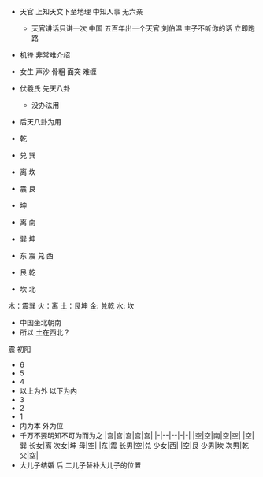 - 天官 上知天文下至地理 中知人事 无六亲
  - 天官讲话只讲一次 中国 五百年出一个天官 刘伯温 主子不听你的话 立即跑路
- 机锋 非常难介绍
- 女生 声沙 骨粗 面突 难缠
- 伏羲氏 先天八卦

  - 没办法用

- 后天八卦为用
- 乾
- 兑 巽
- 离 坎
- 震 艮
- 坤

- 离 南
- 巽 坤
- 东 震 兑 西
- 艮 乾
- 坎 北

木：震巽
火：离
土：艮坤
金: 兑乾
水: 坎

- 中国坐北朝南
- 所以 土在西北？

震 初阳

- 6
- 5
- 4
- 以上为外 以下为内
- 3
- 2
- 1
- 内为本 外为位
- 千万不要明知不可为而为之
  |宫|宫|宫|宫|宫|
  |-|--|--|-|-|
  |空|空|南|空|空|
  |空|巽 长女|离 次女|坤 母|空|
  |东|震 长男|空|兑 少女|西|
  |空|艮 少男|坎 次男|乾 父|空|
- 大儿子结婚 后 二儿子替补大儿子的位置
